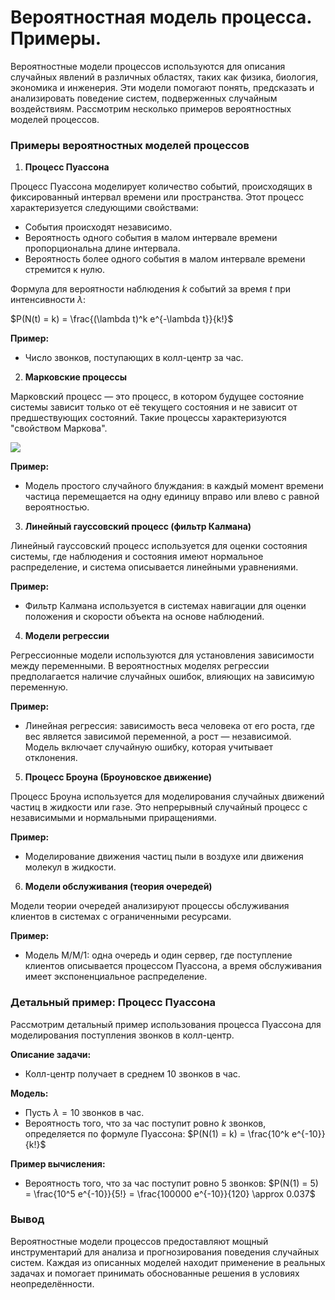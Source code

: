 # Вероятностная модель процесса. Примеры.

Вероятностные модели процессов используются для описания случайных явлений в различных областях, таких как физика, биология, экономика и инженерия. Эти модели помогают понять, предсказать и анализировать поведение систем, подверженных случайным воздействиям. Рассмотрим несколько примеров вероятностных моделей процессов.

### Примеры вероятностных моделей процессов

1. **Процесс Пуассона**

Процесс Пуассона моделирует количество событий, происходящих в фиксированный интервал времени или пространства. Этот процесс характеризуется следующими свойствами:
- События происходят независимо.
- Вероятность одного события в малом интервале времени пропорциональна длине интервала.
- Вероятность более одного события в малом интервале времени стремится к нулю.

Формула для вероятности наблюдения $k$ событий за время $t$ при интенсивности $\lambda$:

$P(N(t) = k) = \frac{(\lambda t)^k e^{-\lambda t}}{k!}$

**Пример:**
- Число звонков, поступающих в колл-центр за час.

2. **Марковские процессы**

Марковский процесс — это процесс, в котором будущее состояние системы зависит только от её текущего состояния и не зависит от предшествующих состояний. Такие процессы характеризуются "свойством Маркова".

![](https://youtu.be/HyeopvvCpK0?si=UrFpsPZ44UVi3P0g)

**Пример:**
- Модель простого случайного блуждания: в каждый момент времени частица перемещается на одну единицу вправо или влево с равной вероятностью.

3. **Линейный гауссовский процесс (фильтр Калмана)**

Линейный гауссовский процесс используется для оценки состояния системы, где наблюдения и состояния имеют нормальное распределение, и система описывается линейными уравнениями. 

**Пример:**
- Фильтр Калмана используется в системах навигации для оценки положения и скорости объекта на основе наблюдений.

4. **Модели регрессии**

Регрессионные модели используются для установления зависимости между переменными. В вероятностных моделях регрессии предполагается наличие случайных ошибок, влияющих на зависимую переменную.

**Пример:**
- Линейная регрессия: зависимость веса человека от его роста, где вес является зависимой переменной, а рост — независимой. Модель включает случайную ошибку, которая учитывает отклонения.

5. **Процесс Броуна (Броуновское движение)**

Процесс Броуна используется для моделирования случайных движений частиц в жидкости или газе. Это непрерывный случайный процесс с независимыми и нормальными приращениями.

**Пример:**
- Моделирование движения частиц пыли в воздухе или движения молекул в жидкости.

6. **Модели обслуживания (теория очередей)**

Модели теории очередей анализируют процессы обслуживания клиентов в системах с ограниченными ресурсами.

**Пример:**
- Модель M/M/1: одна очередь и один сервер, где поступление клиентов описывается процессом Пуассона, а время обслуживания имеет экспоненциальное распределение.

### Детальный пример: Процесс Пуассона

Рассмотрим детальный пример использования процесса Пуассона для моделирования поступления звонков в колл-центр.

**Описание задачи:**
- Колл-центр получает в среднем 10 звонков в час.

**Модель:**
- Пусть $\lambda = 10$ звонков в час.
- Вероятность того, что за час поступит ровно $k$ звонков, определяется по формуле Пуассона:
  $P(N(1) = k) = \frac{10^k e^{-10}}{k!}$

**Пример вычисления:**
- Вероятность того, что за час поступит ровно 5 звонков:
  $P(N(1) = 5) = \frac{10^5 e^{-10}}{5!} = \frac{100000 e^{-10}}{120} \approx 0.037$

### Вывод

Вероятностные модели процессов предоставляют мощный инструментарий для анализа и прогнозирования поведения случайных систем. Каждая из описанных моделей находит применение в реальных задачах и помогает принимать обоснованные решения в условиях неопределённости.